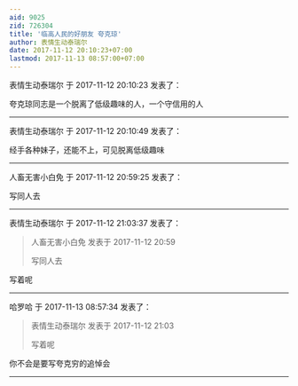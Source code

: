 ```yaml
---
aid: 9025
zid: 726304
title: '临高人民的好朋友 夸克琼'
author: 表情生动泰瑞尔
date: 2017-11-12 20:10:23+07:00
lastmod: 2017-11-13 08:57:00+07:00
---
```


表情生动泰瑞尔 于 2017-11-12 20:10:23 发表了：

夸克琼同志是一个脱离了低级趣味的人，一个守信用的人

---------

表情生动泰瑞尔 于 2017-11-12 20:10:49 发表了：

经手各种妹子，还能不上，可见脱离低级趣味

---------

人畜无害小白免 于 2017-11-12 20:59:25 发表了：

写同人去

---------

表情生动泰瑞尔 于 2017-11-12 21:03:37 发表了：

> 人畜无害小白免 发表于 2017-11-12 20:59
> 
> 写同人去



写着呢

---------

哈罗哈 于 2017-11-13 08:57:34 发表了：

> 表情生动泰瑞尔 发表于 2017-11-12 21:03
> 
> 写着呢



你不会是要写夸克穷的追悼会

---------

